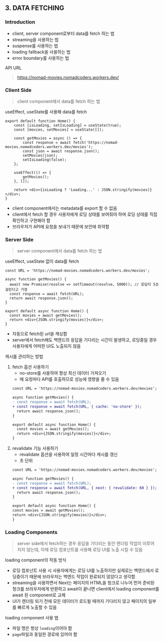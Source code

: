 ## 3. DATA FETCHING

### Introduction
- client, server component로부터 data를 fetch 하는 법
- streaming을 사용하는 법
- suspense를 사용하는 법
- loading fallback을 사용하는 법
- error boundary를 사용하는 법

API URL
> https://nomad-movies.nomadcoders.workers.dev/

### Client Side
> client component에서 data를 fetch 하는 법

useEffect, useState를 사용해 data를 fetch
```tsx
export default function Home() {
    const [isLoading, setIsLoading] = useState(true);
    const [movies, setMovies] = useState([]);

    const getMovies = async () => {
        const response = await fetch('https://nomad-movies.nomadcoders.workers.dev/movies');
        const json = await response.json();
        setMovies(json);
        setIsLoading(false);
    };

    useEffect(() => {
        getMovies();
    }, []);

    return <div>{isLoading ? 'Loading...' : JSON.stringify(movies)}</div>;
}
```

- client component에서는 metadata를 export 할 수 없음
- client에서 fetch 할 경우 사용자에게 로딩 상태를 보여줘야 하며 로딩 상태를 직접 확인하고 구현해야 함
- 브라우저가 API에 요청을 보내기 때문에 보안에 취약함

### Server Side
> server component에서 data를 fetch 하는 법

useEffect, useState 없이 data를 fetch
```tsx
const URL = 'https://nomad-movies.nomadcoders.workers.dev/movies';

async function getMovies() {
  await new Promise(resolve => setTimeout(resolve, 5000)); // 응답이 5초 걸린다고 가정
  const response = await fetch(URL);
  return await response.json();
}

export default async function Home() {
  const movies = await getMovies();
  return <div>{JSON.stringify(movies)}</div>;
}
```
- 자동으로 fetch된 url을 캐싱함
- server에서 fetch해도 백엔드의 응답을 기다리는 시간이 발생하고, 로딩중일 경우 사용자에게 어떠한 UI도 노출되지 않음

캐시를 관리하는 방법

1. fetch 옵션 사용하기
   - no-store를 사용하여 항상 최신 데이터 가져오기
   - 매 요청마다 API를 호출하므로 성능에 영향을 줄 수 있음
    ```diff
    const URL = 'https://nomad-movies.nomadcoders.workers.dev/movies';
    
    async function getMovies() {
    - const response = await fetch(URL);
    + const response = await fetch(URL, { cache: 'no-store' });
      return await response.json();
    }
    
    export default async function Home() {
      const movies = await getMovies();
      return <div>{JSON.stringify(movies)}</div>;
    }
    ```
2. revalidate 기능 사용하기
    - revalidate 옵션을 사용하여 일정 시간마다 캐시를 갱신
    - 초 단위
    ```diff
    const URL = 'https://nomad-movies.nomadcoders.workers.dev/movies';
    
    async function getMovies() {
    - const response = await fetch(URL);
    + const response = await fetch(URL, { next: { revalidate: 60 } });
      return await response.json();
    }
    
    export default async function Home() {
    const movies = await getMovies();
    return <div>{JSON.stringify(movies)}</div>;
    }
    ```
   
### Loading Components
> server side에서 fetch하는 경우 응답을 기다리는 동안 렌더링 작업이 이루어 지지 않는데, 이때 로딩 컴포넌트를 사용해 로딩 UI를 노출 시킬 수 있음

loading component의 작동 방식
- 로딩 컴포넌트 사용 시 사용자에게는 로딩 UI를 노출하지만 실제로는 백엔드에서 로딩중이기 때문에 브라우저는 백엔드 작업이 완료되지 않았다고 생각함
- streaming을 사용하면서 Next는 페이지의 HTML을 청크로 나누어 먼저 준비된 청크를 브라우저에게 반환하고 await이 끝나면 client에서 loading component를 await 된 component로 교체
- UI가 렌더링 되기 전에 모든 데이터가 로드될 때까지 기다리지 않고 페이지의 일부를 빠르게 노출할 수 있음

loading component 사용 법
- 파일 명은 항상 `loading`이어야 함
- `page`파일과 동일한 경로에 있어야 함